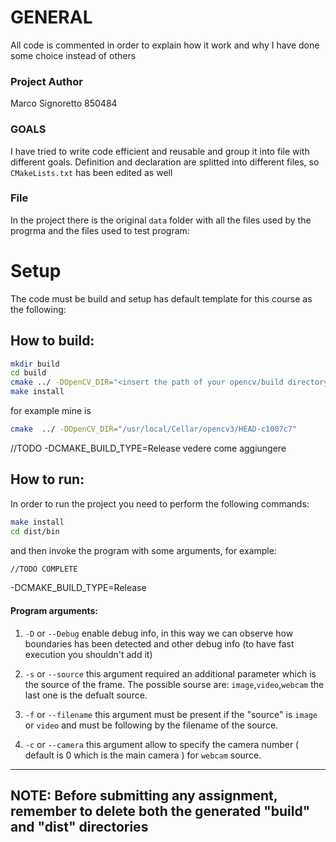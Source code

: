 
# GENERAL #

All code is commented in order to explain how it work and why I have done some choice instead of others

### Project Author ###
Marco Signoretto 850484

### GOALS ###
I have tried to write code efficient and reusable and group it into file with different goals.
Definition and declaration are splitted into different files, so ```CMakeLists.txt``` has been edited as well 

### File ###
In the project there is the original ```data``` folder with all the files used by the progrma and the files used to test program:

# Setup #
The code must be build and setup has default template for this course as the following:

## How to build: ##

```sh
mkdir build
cd build
cmake ../ -DOpenCV_DIR="<insert the path of your opencv/build directory>"
make install
```

for example mine is 

```sh
cmake  ../ -DOpenCV_DIR="/usr/local/Cellar/opencv3/HEAD-c1007c7" 
```

//TODO -DCMAKE_BUILD_TYPE=Release vedere come aggiungere

## How to run: ##
In order to run the project you need to perform the following commands:
```sh
make install
cd dist/bin
```
and then invoke the program with some arguments, for example:
```sh
//TODO COMPLETE
```

-DCMAKE_BUILD_TYPE=Release
#### Program arguments: ###
1. ```-D``` or ```--Debug``` enable debug info, in this way we can observe how boundaries has been detected and other debug info (to have fast execution you shouldn't add it)

2. ```-s``` or ```--source``` this argument required an additional parameter which is the source of the frame. The possible sourse are: ```image```,```video```,```webcam``` the last one is the defualt source.

3. ```-f``` or ```--filename``` this argument must be present if the "source" is  ```image``` or ```video``` and must be following by the filename of the source.

4. ```-c``` or ```--camera``` this argument allow to specify the camera number ( default is 0 which is the main camera ) for ```webcam``` source.

--------------------------------------------------------------------------------
NOTE: 
Before submitting any assignment, remember to delete both the generated 
"build" and "dist" directories
--------------------------------------------------------------------------------




